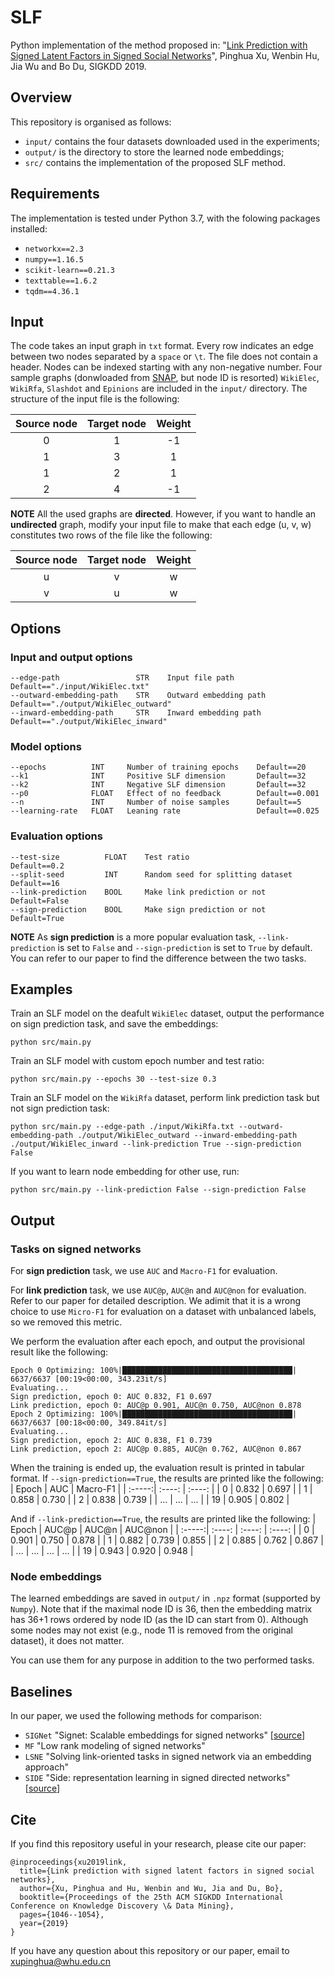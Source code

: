 # SLF
Python implementation of the method proposed in:
"[Link Prediction with Signed Latent Factors in Signed Social Networks](https://dl.acm.org/doi/pdf/10.1145/3292500.3330850)", Pinghua Xu, Wenbin Hu, Jia Wu and Bo Du, SIGKDD 2019.

## Overview
This repository is organised as follows:
- `input/` contains the four datasets downloaded used in the experiments;
- `output/` is the directory to store the learned node embeddings;
- `src/` contains the implementation of the proposed SLF method.

## Requirements
The implementation is tested under Python 3.7, with the folowing packages installed:
- `networkx==2.3`
- `numpy==1.16.5`
- `scikit-learn==0.21.3`
- `texttable==1.6.2`
- `tqdm==4.36.1`

## Input
The code takes an input graph in `txt` format. Every row indicates an edge between two nodes separated by a `space` or `\t`. The file does not contain a header. Nodes can be indexed starting with any non-negative number. Four sample graphs (donwloaded from [SNAP](http://snap.stanford.edu/data/#signnets), but node ID is resorted) `WikiElec`, `WikiRfa`, `Slashdot` and `Epinions` are included in the `input/` directory. The structure of the input file is the following:

| Source node | Target node | Weight |
| :-----:| :----: | :----: |
| 0 | 1 | -1 |
| 1 | 3 | 1 |
| 1 | 2 | 1 |
| 2 | 4 | -1 |

**NOTE** All the used graphs are **directed**. However, if you want to handle an **undirected** graph, modify your input file to make that each edge (u, v, w) constitutes two rows of the file like the following:

| Source node | Target node | Weight |
| :-----:| :----: | :----: |
| u | v | w |
| v | u | w |

## Options
### Input and output options
```
--edge-path                 STR    Input file path           Default=="./input/WikiElec.txt"
--outward-embedding-path    STR    Outward embedding path    Default=="./output/WikiElec_outward"
--inward-embedding-path     STR    Inward embedding path     Default=="./output/WikiElec_inward"
```
### Model options
```
--epochs          INT     Number of training epochs    Default==20
--k1              INT     Positive SLF dimension       Default==32
--k2              INT     Negative SLF dimension       Default==32
--p0              FLOAT   Effect of no feedback        Default==0.001
--n               INT     Number of noise samples      Default==5
--learning-rate   FLOAT   Leaning rate                 Default==0.025
```
### Evaluation options
```
--test-size          FLOAT    Test ratio                           Default==0.2
--split-seed         INT      Random seed for splitting dataset    Default==16
--link-prediction    BOOL     Make link prediction or not          Default=False
--sign-prediction    BOOL     Make sign prediction or not          Default=True
```
**NOTE** As **sign prediction** is a more popular evaluation task, `--link-prediction` is set to `False` and `--sign-prediction` is set to `True` by default. You can refer to our paper to find the difference between the two tasks.

## Examples
Train an SLF model on the deafult `WikiElec` dataset, output the performance on sign prediction task, and save the embeddings:
```
python src/main.py
```

Train an SLF model with custom epoch number and test ratio:
```
python src/main.py --epochs 30 --test-size 0.3
```

Train an SLF model on the `WikiRfa` dataset, perform link prediction task but not sign prediction task:
```
python src/main.py --edge-path ./input/WikiRfa.txt --outward-embedding-path ./output/WikiElec_outward --inward-embedding-path ./output/WikiElec_inward --link-prediction True --sign-prediction False
```

If you want to learn node embedding for other use, run:
```
python src/main.py --link-prediction False --sign-prediction False
```

## Output

### Tasks on signed networks
For **sign prediction** task, we use `AUC` and `Macro-F1` for evaluation.

For **link prediction** task, we use `AUC@p`, `AUC@n` and `AUC@non` for evaluation. Refer to our paper for detailed description. We adimit that it is a wrong choice to use `Micro-F1` for evaluation on a dataset with unbalanced labels, so we removed this metric.

We perform the evaluation after each epoch, and output the provisional result like the following:
```
Epoch 0 Optimizing: 100%|██████████████████████████████████████| 6637/6637 [00:19<00:00, 343.23it/s]
Evaluating...
Sign prediction, epoch 0: AUC 0.832, F1 0.697
Link prediction, epoch 0: AUC@p 0.901, AUC@n 0.750, AUC@non 0.878
Epoch 2 Optimizing: 100%|██████████████████████████████████████| 6637/6637 [00:18<00:00, 349.84it/s]
Evaluating...
Sign prediction, epoch 2: AUC 0.838, F1 0.739
Link prediction, epoch 2: AUC@p 0.885, AUC@n 0.762, AUC@non 0.867
```

When the training is ended up, the evaluation result is printed in tabular format. If `--sign-prediction==True`, the results are printed like the following:
| Epoch | AUC | Macro-F1 |
| :-----:| :----: | :----: |
| 0 | 0.832 | 0.697 |
| 1 | 0.858 | 0.730 |
| 2 | 0.838 | 0.739 |
| ... | ... | ... |
| 19 | 0.905 | 0.802 |

And if `--link-prediction==True`, the results are printed like the following:
| Epoch | AUC@p | AUC@n | AUC@non |
| :-----:| :----: | :----: | :----: |
| 0 | 0.901 | 0.750 | 0.878 |
| 1 | 0.882 | 0.739 | 0.855 |
| 2 | 0.885 | 0.762 | 0.867 |
| ... | ... | ... | ... |
| 19 | 0.943 | 0.920 | 0.948 |


### Node embeddings
The learned embeddings are saved in `output/` in `.npz` format (supported by `Numpy`). Note that if the maximal node ID is 36, then the embedding matrix has 36+1 rows ordered by node ID (as the ID can start from 0). Although some nodes may not exist (e.g., node 11 is removed from the original dataset), it does not matter.

You can use them for any purpose in addition to the two performed tasks.

## Baselines
In our paper, we used the following methods for comparison:
- `SIGNet`  "Signet: Scalable embeddings for signed networks" [[source](https://github.com/raihan2108/signet)]
- `MF`      "Low rank modeling of signed networks"
- `LSNE`    "Solving link-oriented tasks in signed network via an embedding approach"
- `SIDE`    "Side: representation learning in signed directed networks" [[source](https://datalab.snu.ac.kr/side/)]

## Cite
If you find this repository useful in your research, please cite our paper:

```
@inproceedings{xu2019link,
  title={Link prediction with signed latent factors in signed social networks},
  author={Xu, Pinghua and Hu, Wenbin and Wu, Jia and Du, Bo},
  booktitle={Proceedings of the 25th ACM SIGKDD International Conference on Knowledge Discovery \& Data Mining},
  pages={1046--1054},
  year={2019}
}
```

If you have any question about this repository or our paper, email to xupinghua@whu.edu.cn
